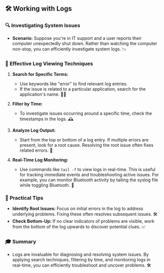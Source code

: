 
## 🛠️ **Working with Logs**

### 🔍 **Investigating System Issues**
- **Scenario:** Suppose you're in IT support and a user reports their computer unexpectedly shut down. Rather than watching the computer non-stop, you can efficiently investigate system logs. 📉

### 🔎 **Effective Log Viewing Techniques**
1. **Search for Specific Terms:**
   - Use keywords like "error" to find relevant log entries.
   - If the issue is related to a particular application, search for the application's name. 🕵️‍♂️

2. **Filter by Time:**
   - To investigate issues occurring around a specific time, check the timestamps in the logs. 🕰️

3. **Analyze Log Output:**
   - Start from the top or bottom of a log entry. If multiple errors are present, look for a root cause. Resolving the root issue often fixes related errors. 🔎

4. **Real-Time Log Monitoring:**
   - Use commands like `tail -f` to view logs in real-time. This is useful for tracking immediate events and troubleshooting active issues. For example, you can monitor Bluetooth activity by tailing the syslog file while toggling Bluetooth. 📜

### 🧩 **Practical Tips**
- **Identify Root Issues:** Focus on initial errors in the log to address underlying problems. Fixing these often resolves subsequent issues. 🛠️
- **Check Bottom-Up:** If no clear indicators of problems are visible, work from the bottom of the log upwards to discover potential clues. 📈

### 🎓 **Summary**
- Logs are invaluable for diagnosing and resolving system issues. By applying search techniques, filtering by time, and monitoring logs in real-time, you can efficiently troubleshoot and uncover problems. 🛠️
